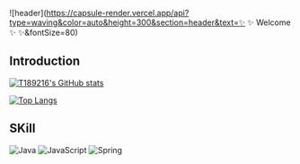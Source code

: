 ![header](https://capsule-render.vercel.app/api?type=waving&color=auto&height=300&section=header&text=✨ ✨ Welcome ✨ ✨&fontSize=80)

## Introduction

[![T189216's GitHub stats](https://github-readme-stats.vercel.app/api?username=T189216&show_icons=true&theme=radical)](https://github.com/anuraghazra/github-readme-stats)

[![Top Langs](https://github-readme-stats.vercel.app/api/top-langs/?username=T189216&langs_count=8)](https://github.com/T189216/github-readme-stats)

## SKill
![Java](https://img.shields.io/badge/java-%23ED8B00.svg?style=for-the-badge&logo=openjdk&logoColor=white)
![JavaScript](https://img.shields.io/badge/javascript-%23323330.svg?style=for-the-badge&logo=javascript&logoColor=%23F7DF1E)
![Spring](https://img.shields.io/badge/spring-%236DB33F.svg?style=for-the-badge&logo=spring&logoColor=white)
<!---

--->
